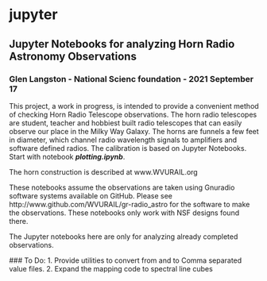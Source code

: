 # jupyter
## Jupyter Notebooks for analyzing Horn Radio Astronomy Observations
### Glen Langston - National Scienc foundation - 2021 September 17
This project, a work in progress, is intended to provide a convenient method of checking Horn Radio Telescope observations.
The horn radio telescopes are student, teacher and hobbiest built radio telescopes that can easily observe our place in the Milky Way Galaxy.   The horns are funnels a few feet in diameter, which channel radio wavelength signals to amplifiers and software defined radios. 
The calibration is based on Jupyter Notebooks.   Start with notebook <b>_plotting.ipynb_</b>.
<p>
The horn construction is described at www.WVURAIL.org
<p>
These notebooks assume the observations are taken using Gnuradio software systems available on GitHub.
Please see http://www.github.com/WVURAIL/gr-radio_astro for the software to make the observations.
These notebooks only work with NSF designs found there.
<p>
The Jupyter notebooks here are only for analyzing already completed observations.
<p>
### To Do:
1. Provide utilities to convert from and to Comma separated value files.
2. Expand the mapping code to spectral line cubes

